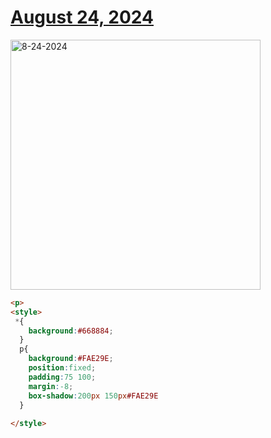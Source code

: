 # [August 24, 2024](https://cssbattle.dev/play/qFmaO6nRA7rj94xr79Ju)

<img src="https://firebasestorage.googleapis.com/v0/b/cssbattleapp.appspot.com/o/user%2Fe6YbeBahWNPT7VpE2rE2p85byxa2%2Ftargets%2Ftarget_cYRVpWU@2x.png?alt=media" width="400" alt="8-24-2024" />

```html
<p>
<style>
 *{
    background:#668884;
  }
  p{
    background:#FAE29E;
    position:fixed;
    padding:75 100;
    margin:-8;
    box-shadow:200px 150px#FAE29E
  }
  
</style>
```

